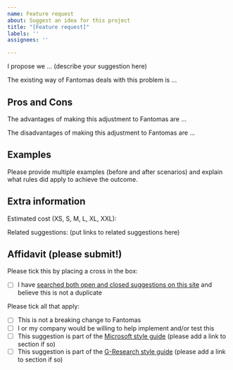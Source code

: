 ```yaml
---
name: Feature request
about: Suggest an idea for this project
title: "[Feature request]"
labels: ''
assignees: ''

---
```


I propose we ... (describe your suggestion here)

The existing way of Fantomas deals with this problem is ...

## Pros and Cons 

The advantages of making this adjustment to Fantomas are ...

The disadvantages of making this adjustment to Fantomas are ...

## Examples

Please provide multiple examples (before and after scenarios) and explain what rules did apply to achieve the outcome.

## Extra information

Estimated cost (XS, S, M, L, XL, XXL): 

Related suggestions: (put links to related suggestions here)

## Affidavit (please submit!)

Please tick this by placing a cross in the box:
* [ ] I have [searched both open and closed suggestions on this site](http://github.com/fsharp/fslang-suggestions/issues) and believe this is not a duplicate

Please tick all that apply:
* [ ] This is not a breaking change to Fantomas
* [ ] I or my company would be willing to help implement and/or test this
* [ ] This suggestion is part of the [Microsoft style guide](https://docs.microsoft.com/en-us/dotnet/fsharp/style-guide/formatting) (please add a link to section if so)
* [ ] This suggestion is part of the [G-Research style guide](https://github.com/G-Research/fsharp-formatting-conventions) (please add a link to section if so)
